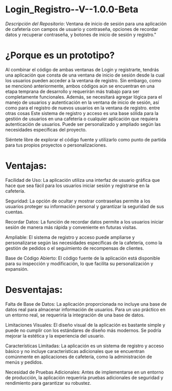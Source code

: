 # Login_Registro--V--1.0.0-Beta
*Descripción del Repositorio*: Ventana de inicio de sesión para una aplicación de cafetería con campos de usuario y contraseña, opciones de recordar datos y recuperar contraseña, y botones de inicio de sesión y registro."
# ¿Porque es un prototipo?
Al combinar el código de ambas ventanas de Login y registrarte, tendrás una aplicación que consta de una ventana de inicio de sesión desde la cual los usuarios pueden acceder a la ventana de registro. Sin embargo, como se mencionó anteriormente, ambos códigos aún se encuentran en una etapa temprana de desarrollo y requerirán más trabajo para ser completamente funcionales. Además, se necesitará agregar lógica para el manejo de usuarios y autenticación en la ventana de inicio de sesión, así como para el registro de nuevos usuarios en la ventana de registro. entre otras cosas 
Este sistema de registro y acceso es una base sólida para la gestión de usuarios en una cafetería o cualquier aplicación que requiera autenticación de usuarios. Puede ser personalizado y ampliado según las necesidades específicas del proyecto.

Siéntete libre de explorar el código fuente y utilizarlo como punto de partida para tus propios proyectos o personalizaciones.
# Ventajas:

Facilidad de Uso: La aplicación utiliza una interfaz de usuario gráfica que hace que sea fácil para los usuarios iniciar sesión y registrarse en la cafetería.

Seguridad: La opción de ocultar y mostrar contraseñas permite a los usuarios proteger su información personal y garantizar la seguridad de sus cuentas.

Recordar Datos: La función de recordar datos permite a los usuarios iniciar sesión de manera más rápida y conveniente en futuras visitas.

Ampliable: El sistema de registro y acceso puede ampliarse y personalizarse según las necesidades específicas de la cafetería, como la gestión de pedidos o el seguimiento de recompensas de clientes.

Base de Código Abierto: El código fuente de la aplicación está disponible para su inspección y modificación, lo que facilita su personalización y expansión.

# Desventajas:

Falta de Base de Datos: La aplicación proporcionada no incluye una base de datos real para almacenar información de usuarios. Para un uso práctico en un entorno real, se requeriría la integración de una base de datos.

Limitaciones Visuales: El diseño visual de la aplicación es bastante simple y puede no cumplir con los estándares de diseño más modernos. Se podría mejorar la estética y la experiencia del usuario.

Características Limitadas: La aplicación es un sistema de registro y acceso básico y no incluye características adicionales que se encuentran comúnmente en aplicaciones de cafetería, como la administración de menús y pedidos.

Necesidad de Pruebas Adicionales: Antes de implementarse en un entorno de producción, la aplicación requeriría pruebas adicionales de seguridad y rendimiento para garantizar su robustez.
